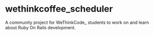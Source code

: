 # wethinkcoffee_scheduler
A community project for WeThinkCode_ students to work on and learn about Ruby On Rails development.
